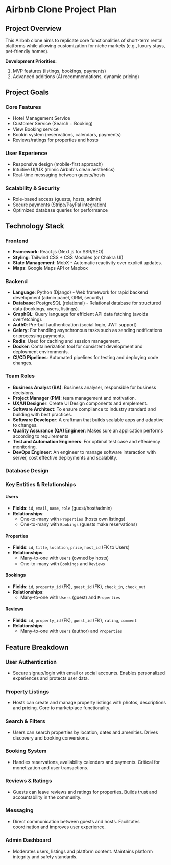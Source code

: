 # Airbnb Clone Project Plan


## Project Overview

This Airbnb clone aims to replicate core functionalities of short-term rental platforms while allowing customization for niche markets (e.g., luxury stays, pet-friendly homes).

**Development Priorities:**

1. MVP features (listings, bookings, payments)
2. Advanced additions (AI recommendations, dynamic pricing)

## Project Goals

### Core Features
- Hotel Management Service
- Customer Service (Search + Booking)
- View Booking service
- Bookin system (reservations, calendars, payments)
- Reviews/ratings for properties and hosts

### User Experience
- Responsive design (mobile-first approach)
- Intuitive UI/UX (mimic Airbnb's clean aesthetics)
- Real-time messaging between guests/hosts

### Scalability & Security
- Role-based access (guests, hosts, admin)
- Secure payments (Stripe/PayPal integration)
- Optimized database queries for performance

## Technology Stack

### Frontend
- **Framework**: React.js (Next.js for SSR/SEO)
- **Styling**: Tailwind CSS + CSS Modules (or Chakra UI)
- **State Management**: MobX - Automatic reactivity over explicit updates.
- **Maps**: Google Maps API or Mapbox

### Backend
- **Language**: Python (Django) - Web framework for rapid backend development (admin panel, ORM, security)
- **Database**: PostgreSQL (relational) - Relational database for structured data (bookings, users, listings).
- **GraphQL**: Query language for efficient API data fetching (avoids overfetching).
- **Auth0**: Pre-built authentication (social login, JWT support)
- **Celery**: For handling asynchronous tasks such as sending notifications or processing payments.
- **Redis**: Used for caching and session management.
- **Docker**: Containerization tool for consistent development and deployment environments.
- **CI/CD Pipelines**: Automated pipelines for testing and deploying code changes.

### Team Roles
- **Business Analyst (BA)**: Business analyser, responsible for business decisions.
- **Project Manager (PM)**: team management and motivation.
- **UX/UI Designer**: Create UI Design components and emplement.
- **Software Architect**: To ensure compliance to industry standard and building with best practices.
- **Software Developer**: A craftman that builds scalable apps and adaptive to changes.
- **Quality Assurance (QA) Engineer**: Makes sure an application performs according to requirements
- **Test and Automation Engineers**: For optimal test case and effeciency monitoring.
- **DevOps Engineer**: An engineer to manage software interaction with server, cost effective deployments and scalablity.


### Database Design

### Key Entities & Relationships

#### Users
- **Fields**: `id`, `email`, `name`, `role` (guest/host/admin)  
- **Relationships**:  
  - One-to-many with `Properties` (hosts own listings)  
  - One-to-many with `Bookings` (guests make reservations)  

#### Properties
- **Fields**: `id`, `title`, `location`, `price`, `host_id` (FK to Users)  
- **Relationships**:  
  - Many-to-one with `Users` (owned by hosts)  
  - One-to-many with `Bookings` and `Reviews`  

#### Bookings
- **Fields**: `id`, `property_id` (FK), `guest_id` (FK), `check_in`, `check_out`  
- **Relationships**:  
  - Many-to-one with `Users` (guest) and `Properties`  

#### Reviews
- **Fields**: `id`, `property_id` (FK), `guest_id` (FK), `rating`, `comment`  
- **Relationships**:  
  - Many-to-one with `Users` (author) and `Properties`  

## Feature Breakdown

### User Authentication
- Secure signup/login with email or social accounts. Enables personalized experiences and protects user data.

### Property Listings
- Hosts can create and manage property listings with photos, descriptions and pricing. Core to marketplace functionality.

### Search & Filters
- Users can search properties by location, dates and amenities. Drives discovery and booking conversions.

### Booking System
- Handles reservations, availability calendars and payments. Critical for monetization and user transactions.

### Reviews & Ratings
- Guests can leave reviews and ratings for properties. Builds trust and accountability in the community.

### Messaging
- Direct communication between guests and hosts. Facilitates coordination and improves user experience.

### Admin Dashboard
- Moderates users, listings and platform content. Maintains platform integrity and safety standards.